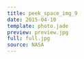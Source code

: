 ```yaml
---
title: peek_space_img_9
date: 2015-04-10
template: photo.jade
preview: preview.jpg
full: full.jpg
source: NASA
---
```

